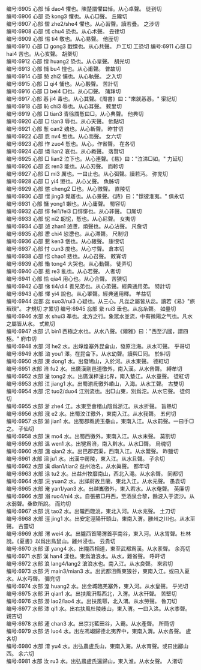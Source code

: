 <!-- { "loadSidebar": true } -->
编号:6905   心部   悼   dao4   懼也。陳楚謂懼曰悼。从心卓聲。   徒到切  
编号:6906   心部   恐   kong3   懼也。从心□聲。   丘隴切  
编号:6907   心部   慴   zhe2/she4   懼也。从心習聲。讀若疊。   之涉切  
编号:6908   心部   怵   chu4   恐也。从心术聲。   丑律切  
编号:6909   心部   惕   ti4   敬也。从心易聲。   他歴切  
编号:6910   心部   □   gong3   戰慄也。从心共聲。   戶工切  工恐切
编号:6911   心部   □   hai4   苦也。从心亥聲。   胡槩切  
编号:6912   心部   惶   huang2   恐也。从心皇聲。   胡光切  
编号:6913   心部   悑   bu4   惶也。从心甫聲。   普故切  
编号:6914   心部   慹   zhi2   悑也。从心執聲。   之入切  
编号:6915   心部   □   qi4   悑也。从心毄聲。   苦計切  
编号:6916   心部   □   bei4   □也。从心□聲。   蒲拜切  
编号:6917   心部   惎   ji4   毒也。从心其聲。《周書》曰："來就惎惎。"   渠記切  
编号:6918   心部   恥   chi3   辱也。从心耳聲。   敕里切  
编号:6919   心部   □   tian3   青徐謂慙曰□。从心典聲。   他典切  
编号:6920   心部   □   tian3   辱也。从心天聲。   他點切  
编号:6921   心部   慙   can2   媿也。从心斬聲。   昨甘切  
编号:6922   心部   恧   nv4   慙也。从心而聲。   女六切  
编号:6923   心部   怍   zuo4   慙也。从心，作省聲。   在各切  
编号:6924   心部   憐   lian2   哀也。从心粦聲。   落賢切  
编号:6925   心部   □   lian2   泣下也。从心連聲。《易》曰："泣涕□如。"   力延切  
编号:6926   心部   忍   ren3   能也。从心刃聲。   而軫切  
编号:6927   心部   □   mi3   厲也。一曰止也。从心弭聲。讀若沔。   弥兖切  
编号:6928   心部   □   yi4   懲也。从心乂聲。   魚胏切  
编号:6929   心部   懲   cheng2   □也。从心徵聲。   直陵切  
编号:6930   心部   憬   jing3   覺寤也。从心景聲。《詩》曰："憬彼淮夷。"   俱永切  
编号:6931   心部   慵   yong1   嬾也。从心庸聲。   蜀容切  
编号:6932   心部   悱   fei1/fei3   口悱悱也。从心非聲。   □尾切  
编号:6933   心部   怩   ni2   衂怩，慙也。从心尼聲。   女夷切  
编号:6934   心部   惉   zhan1   惉懘，煩聲也。从心沾聲。   尺詹切  
编号:6935   心部   懘   chi4   惉懘也。从心滞聲。   尺制切  
编号:6936   心部   懇   ken3   悃也。从心豤聲。   康恨切  
编号:6937   心部   忖   cun3   度也。从心寸聲。   倉本切  
编号:6938   心部   怊   chao1   悲也。从心召聲。   敕宵切  
编号:6939   心部   慟   tong4   大哭也。从心動聲。   徒弄切  
编号:6940   心部   惹   re3   亂也。从心若聲。   人者切  
编号:6941   心部   恰   qia4   用心也。从心合聲。   苦狹切  
编号:6942   心部   悌   ti4/di4   善兄弟也。从心弟聲。經典通用弟。   特計切  
编号:6943   心部   懌   yi4   說也。从心睪聲。經典通用釋。   羊益切  
编号:6944   惢部   惢   suo3/rui3   心疑也。从三心。凡惢之屬皆从惢。讀若《易》"旅瑣瑣"。   才規切  才累切
编号:6945   惢部   繠   rui3   垂也。从惢糸聲。   如壘切  
编号:6946   水部   水   shui3   凖也。北方之行。象眾水並流，中有微陽之气也。凡水之屬皆从水。   式軌切  
编号:6947   水部   汃   bin1   西極之水也。从水八聲。《爾雅》曰："西至汃國，謂四極。"   府巾切  
编号:6948   水部   河   he2   水。出焞煌塞外昆侖山，發原注海。从水可聲。   乎哥切  
编号:6949   水部   泑   you1   澤。在昆侖下。从水幼聲。讀與□同。   於糾切  
编号:6950   水部   涷   dong1   水。出發鳩山，入於河。从水東聲。   德紅切  
编号:6951   水部   涪   fu2   水。出廣漢剛邑道徼外，南入漢。从水咅聲。   縛牟切  
编号:6952   水部   潼   tong2   水。出廣漢梓潼北界，南入墊江。从水童聲。   徒紅切  
编号:6953   水部   江   jiang1   水。出蜀湔氐徼外崏山，入海。从水工聲。   古雙切  
编号:6954   水部   沱   tuo2/duo4   江別流也。出□山東，別爲沱。从水它聲。   徒何切  
编号:6955   水部   浙   zhe4   江。水東至會稽山陰爲浙江。从水折聲。   旨熱切  
编号:6956   水部   涐   e2   水。出蜀汶江徼外，東南入江。从水我聲。   五何切  
编号:6957   水部   湔   jian1   水。出蜀郡緜虒玉壘山，東南入江。从水前聲。一曰手□之。   子仙切  
编号:6958   水部   沫   mo4   水。出蜀西徼外，東南入江。从水末聲。   莫割切  
编号:6959   水部   溫   wen1   水。出犍爲涪，南入黔水。从水□聲。   烏魂切  
编号:6960   水部   灊   qian2   水。出巴郡宕渠，西南入江。从水鬵聲。   昨鹽切  
编号:6961   水部   沮   ju1   水。出漢中房陵，東入江。从水且聲。   子余切  
编号:6962   水部   滇   dian1/tian2   益州池名。从水眞聲。   都年切  
编号:6963   水部   涂   tu2   水。出益州牧靡南山，西北入澠。从水余聲。   同都切  
编号:6964   水部   沅   yuan2   水。出牂牁故且蘭，東北入江。从水元聲。   愚袁切  
编号:6965   水部   淹   yan1/yan3   水。出越巂徼外，東入若水。从水奄聲。   英廉切  
编号:6966   水部   溺   ruo4/ni4   水。自張掖□丹西，至酒泉合黎，餘波入于流沙。从水弱聲。桑欽所說。   而灼切  
编号:6967   水部   洮   tao2   水。出隴西臨洮，東北入河。从水兆聲。   土刀切  
编号:6968   水部   涇   jing1   水。出安定涇陽幵頭山，東南入渭。雝州之川也。从水坙聲。   古靈切  
编号:6969   水部   渭   wei4   水。出隴西首陽渭首亭南谷，東入河。从水胃聲。杜林說。《夏書》以爲出鳥鼠山。雝州浸也。   云貴切  
编号:6970   水部   漾   yang4   水。出隴西相道，東至武都爲漢。从水羕聲。   余亮切  
编号:6971   水部   漢   han4   漾也。東爲滄浪水。从水，難省聲。   呼旰切  
编号:6972   水部   浪   lang4/lang2   滄浪水也。南入江。从水良聲。   來宕切  
编号:6973   水部   沔   main3/mian3   水。出武都沮縣東狼谷，東南入江。或曰入夏水。从水丏聲。   彌兖切  
编号:6974   水部   湟   huang2   水。出金城臨羌塞外，東入河。从水皇聲。   乎光切  
编号:6975   水部   汧   qian1   水。出扶風汧縣西北，入渭。从水幵聲。   苦堅切  
编号:6976   水部   澇   lao2/lao4   水。出扶風鄠，北入渭。从水勞聲。   魯刀切  
编号:6977   水部   漆   qi1   水。出右扶風杜陵岐山，東入渭。一曰入洛。从水桼聲。   親吉切  
编号:6978   水部   滻   chan3   水。出京兆藍田谷，入霸。从水產聲。   所簡切  
编号:6979   水部   洛   luo4   水。出左馮翊歸德北夷界中，東南入渭。从水各聲。   盧各切  
编号:6980   水部   淯   yu4   水。出弘農盧氏山，東南入海。从水育聲。或曰出酈山西。   余六切  
编号:6981   水部   汝   ru3   水。出弘農盧氏還歸山，東入淮。从水女聲。   人渚切  
